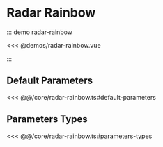 # Radar Rainbow

::: demo radar-rainbow

<<< @demos/radar-rainbow.vue

:::

## Default Parameters

<<< @@/core/radar-rainbow.ts#default-parameters

## Parameters Types

<<< @@/core/radar-rainbow.ts#parameters-types
